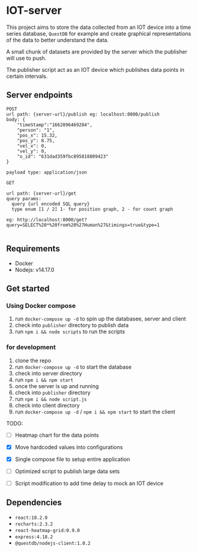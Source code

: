 # IOT-server

This project aims to store the data collected from an IOT device into a time series database, 
`QuestDB` for example and create graphical representations of the data to better understand the 
data. 

A small chunk of datasets are provided by the server which the publisher will use to push.

The publisher script act as an IOT device which publishes data points in certain intervals.


## Server endpoints

```
POST
url path: {server-url}/publish eg: localhost:8000/publish
body: {
    "timeStamp":"1662896469284",
    "person": "1",
    "pos_x": 15.32,
    "pos_y": 8.75,
    "vel_x": 0,
    "vel_y": 0,
    "o_id": "631dad359fbc895818809423"
}

payload type: application/json

GET

url path: {server-url}/get
query params: 
  query {url encoded SQL query}
  type enum [1 / 2] 1- for position graph, 2 - for count graph
  
eg: http://localhost:8000/get?query=SELECT%20*%20from%20%27Human%27&timings=true&type=1


```

## Requirements
- Docker
- Nodejs: v14.17.0

## Get started

### Using Docker compose
1. run `docker-compose up -d` to spin up the databasee, server and client
2. check into `publisher` directory to publish data 
3. run `npm i && node scripts` to run the scripts

### for development

1. clone the repo
2. run `docker-compose up -d` to start the database
3. check into server directory
4. run `npm i && npm start`
5. once the server is up and running
6. check into `publisher` directory
7. run `npm i && node script.js`
8. check into client directory
9. run `docker-compose up -d` / `npm i && npm start` to start the client


TODO:

- [ ] Heatmap chart for the data points
- [x] Move hardcoded values into configurations
- [x] Single compose file to setup entire application
- [ ] Optimized script to publish large data sets
- [ ] Script modification to add time delay to mock an IOT device


## Dependencies 
- `react:18.2.0`
- `recharts:2.3.2`
- `react-heatmap-grid:0.9.0`
- `express:4.18.2`
- `@questdb/nodejs-client:1.0.2`
